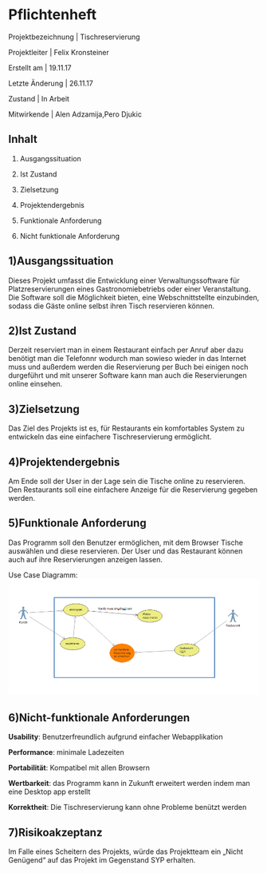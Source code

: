 Pflichtenheft
=============

Projektbezeichnung     |     Tischreservierung

Projektleiter          |     Felix Kronsteiner

Erstellt am            |     19.11.17         

Letzte Änderung        |     26.11.17         

Zustand                |     In Arbeit        

Mitwirkende            |     Alen Adzamija,Pero Djukic      


Inhalt
------
1) Ausgangssituation
  
2) Ist Zustand

3) Zielsetzung

4) Projektendergebnis

5) Funktionale Anforderung

6) Nicht funktionale Anforderung


1)Ausgangssituation
--------------------------
  Dieses Projekt umfasst die Entwicklung einer Verwaltungssoftware für Platzreservierungen
  eines Gastronomiebetriebs oder einer Veranstaltung. 
  Die Software soll die Möglichkeit bieten, eine Webschnittstellte einzubinden,
  sodass die Gäste online selbst ihren Tisch reservieren können. 

2)Ist Zustand
--------------------------
Derzeit reserviert man in einem Restaurant einfach per Anruf aber dazu benötigt man die Telefonnr wodurch man sowieso wieder in das Internet muss und außerdem werden die Reservierung per Buch bei einigen noch durgeführt und mit unserer Software kann man auch die Reservierungen online einsehen.

3)Zielsetzung
--------------------------
Das Ziel des Projekts ist es, für Restaurants ein komfortables System zu entwickeln das eine einfachere Tischreservierung ermöglicht.

4)Projektendergebnis
--------------------------
Am Ende soll der User in der Lage sein die Tische online zu reservieren. Den Restaurants soll eine einfachere Anzeige für die Reservierung gegeben werden.

5)Funktionale Anforderung
--------------------------
Das Programm soll den Benutzer ermöglichen, mit dem Browser Tische auswählen und diese reservieren. Der User und das Restaurant können auch auf ihre Reservierungen anzeigen lassen.

Use Case Diagramm:
![alt text](https://raw.githubusercontent.com/Velajuel121/Tischreservierung/master/UseCase.PNG)

6)Nicht-funktionale Anforderungen
--------------------------
**Usability**: Benutzerfreundlich aufgrund einfacher Webapplikation

**Performance**: minimale Ladezeiten

**Portabilität**: Kompatibel mit allen Browsern

**Wertbarkeit**: das Programm kann in Zukunft erweitert werden indem man eine Desktop app erstellt

**Korrektheit**: Die Tischreservierung kann ohne Probleme benützt werden

7)Risikoakzeptanz
--------------------------
Im Falle eines Scheitern des Projekts, würde das Projektteam ein „Nicht
Genügend“ auf das Projekt im Gegenstand SYP erhalten.
